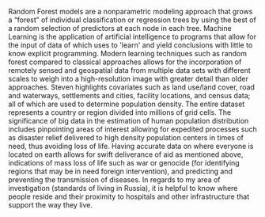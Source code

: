 Random Forest models are a nonparametric modeling approach that grows a “forest” of individual classification or regression trees by using the best of a random selection of predictors at each node in each tree. Machine Learning is the application of artificial intelligence to programs that allow for the input of data of which uses to 'learn' and yield conclusions with little to know explicit programming. Modern learning techniques such as random forest compared to classical approaches allows for the incorporation of remotely sensed and geospatial data from multiple data sets with different scales to weigh into a high-resolution image with greater detail than older approaches. Steven highlights covariates such as land use/land cover, road and waterways, settlements and cities, facility locations, and census data; all of which are used to determine population density. The entire dataset represents a country or region divided into millions of grid cells. The significance of big data in the estimation of human population distribution includes pinpointing areas of interest allowing for expedited processes such as disaster relief delivered to high density population centers in times of need, thus avoiding loss of life. Having accurate data on where everyone is located on earth allows for swift deliverance of aid as mentioned above, indications of mass loss of life such as war or genocide (for identifying regions that may be in need foreign intervention), and predicting and preventing the transmission of diseases. In regards to my area of investigation (standards of living in Russia), it is helpful to know where people reside and their proximity to hospitals and other infrastructure that support the way they live.
